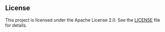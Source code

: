 ## License
This project is licensed under the Apache License 2.0. See the [LICENSE](./LICENSE) file for details.

